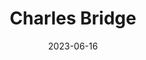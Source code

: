 ---
title: "Charles Bridge"
excerpt: "Upon Charles' span, Prague's soul dances with timeless melodies."
gallery_name: "prague/charles-bridge"
date: 2023-06-16
tags:
  - 🏰Baroque
  - 🌉Bridges
header:
  overlay_image: cover/prague/charles-bridge-3v1.jpg
---